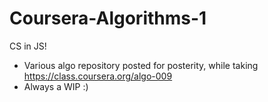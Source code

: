 # Coursera-Algorithms-1

CS in JS!

- Various algo repository posted for posterity, while taking https://class.coursera.org/algo-009
- Always a WIP :)
